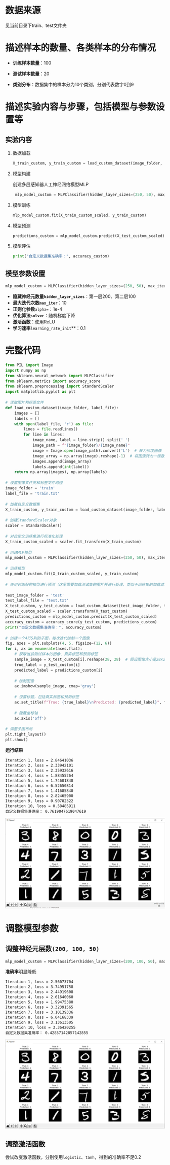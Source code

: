 # 数据来源
见当前目录下train、test文件夹

# 描述样本的数量、各类样本的分布情况

* **训练样本数量**：100

* **测试样本数量**：20

* **类别分布**：数据集中的样本分为10个类别，分别代表数字0到9

# 描述实验内容与步骤，包括模型与参数设置等

## 实验内容

1. 数据加载

   ```python
   X_train_custom, y_train_custom = load_custom_dataset(image_folder, label_file)
   ```

2. 模型构建

   创建多层感知器人工神经网络模型MLP
   ```python
    mlp_model_custom = MLPClassifier(hidden_layer_sizes=(250, 50), max_iter=10, alpha=1e-4, solver='sgd', verbose=10, tol=1e-4, random_state=1, learning_rate_init=0.05,activation='relu')
   ```

3. 模型训练

    ```python
    mlp_model_custom.fit(X_train_custom_scaled, y_train_custom)
    ```

4. 模型预测

    ```python
    predictions_custom = mlp_model_custom.predict(X_test_custom_scaled)
    ```

5. 模型评估

    ```python
    print("自定义数据集准确率：", accuracy_custom)
    ```

## 模型参数设置

```python
mlp_model_custom = MLPClassifier(hidden_layer_sizes=(250, 50), max_iter=10, alpha=1e-4, solver='sgd', verbose=10, tol=1e-4, random_state=1, learning_rate_init=0.05,activation='relu')
```

* **隐藏神经元数量`hidden_layer_sizes`**：第一层200、第二层100
* **最大迭代次数`max_iter`**：10
* **正则化参数**`alpha=`：1e-4
* **优化算法`solver`**：随机梯度下降
* **激活函数**：使用ReLU
* **学习速率**`learning_rate_init`**：0.1

# 完整代码
```python
from PIL import Image
import numpy as np
from sklearn.neural_network import MLPClassifier
from sklearn.metrics import accuracy_score
from sklearn.preprocessing import StandardScaler
import matplotlib.pyplot as plt

# 读取图片和标签文件
def load_custom_dataset(image_folder, label_file):
    images = []
    labels = []
    with open(label_file, 'r') as file:
        lines = file.readlines()
        for line in lines:
            image_name, label = line.strip().split(' ')
            image_path = f"{image_folder}/{image_name}"
            image = Image.open(image_path).convert('L')  # 转为灰度图像
            image_array = np.array(image).reshape(-1)  # 将图像转为一维数组
            images.append(image_array)
            labels.append(int(label))
    return np.array(images), np.array(labels)

# 设置图像文件夹和标签文件路径
image_folder = 'train'
label_file = 'train.txt'

# 加载自定义数据集
X_train_custom, y_train_custom = load_custom_dataset(image_folder, label_file)

# 创建StandardScaler对象
scaler = StandardScaler()

# 对自定义训练集进行标准化处理
X_train_custom_scaled = scaler.fit_transform(X_train_custom)

# 创建MLP模型
mlp_model_custom = MLPClassifier(hidden_layer_sizes=(250, 50), max_iter=10, alpha=1e-4, solver='sgd', verbose=10, tol=1e-4, random_state=1, learning_rate_init=0.05,activation='relu')

# 训练模型
mlp_model_custom.fit(X_train_custom_scaled, y_train_custom)

# 使用训练好的模型进行预测（这里需要加载测试集的图片并进行处理，类似于训练集的加载过程）

test_image_folder = 'test'
test_label_file = 'test.txt'
X_test_custom, y_test_custom = load_custom_dataset(test_image_folder, test_label_file)
X_test_custom_scaled = scaler.transform(X_test_custom)
predictions_custom = mlp_model_custom.predict(X_test_custom_scaled)
accuracy_custom = accuracy_score(y_test_custom, predictions_custom)
print("自定义数据集准确率：", accuracy_custom)

# 创建一个4行5列的子图，每次迭代绘制一个图像
fig, axes = plt.subplots(4, 5, figsize=(12, 6))
for i, ax in enumerate(axes.flat):
    # 获取当前测试样本的图像、真实标签和预测标签
    sample_image = X_test_custom[i].reshape(28, 28)  # 假设图像大小是28x28
    true_label = y_test_custom[i]
    predicted_label = predictions_custom[i]

    # 绘制图像
    ax.imshow(sample_image, cmap='gray')

    # 设置标题，包括真实标签和预测标签
    ax.set_title(f"True: {true_label}\nPredicted: {predicted_label}", fontsize=10)

    # 隐藏坐标轴
    ax.axis('off')

# 调整子图布局
plt.tight_layout()
plt.show()
```

**运行结果**
```
Iteration 1, loss = 2.84641036
Iteration 2, loss = 2.33942101
Iteration 3, loss = 2.35932616
Iteration 4, loss = 1.88455264
Iteration 5, loss = 1.74601848
Iteration 6, loss = 6.52650814
Iteration 7, loss = 1.41685840
Iteration 8, loss = 2.82465900
Iteration 9, loss = 0.90782322
Iteration 10, loss = 0.58485911
自定义数据集准确率： 0.7619047619047619
```
![Alt text](image.png)

# 调整模型参数

## 调整神经元层数`(200, 100, 50)`
```python
mlp_model_custom = MLPClassifier(hidden_layer_sizes=(200, 100, 50), max_iter=10, alpha=1e-4, solver='sgd', verbose=10, tol=1e-4, random_state=1, learning_rate_init=0.05,activation='relu')
```
**准确率**明显降低
```
Iteration 1, loss = 2.56073704
Iteration 2, loss = 3.74951758
Iteration 3, loss = 2.44919608
Iteration 4, loss = 2.61640060
Iteration 5, loss = 1.99475380
Iteration 6, loss = 3.32391565
Iteration 7, loss = 3.10139336
Iteration 8, loss = 6.04168339
Iteration 9, loss = 3.13613505
Iteration 10, loss = 3.36420255
自定义数据集准确率： 0.42857142857142855
```
![Alt text](image-1.png)

## 调整激活函数
尝试改变激活函数，分别使用`logistic`、`tanh`，得到的准确率不足0.2